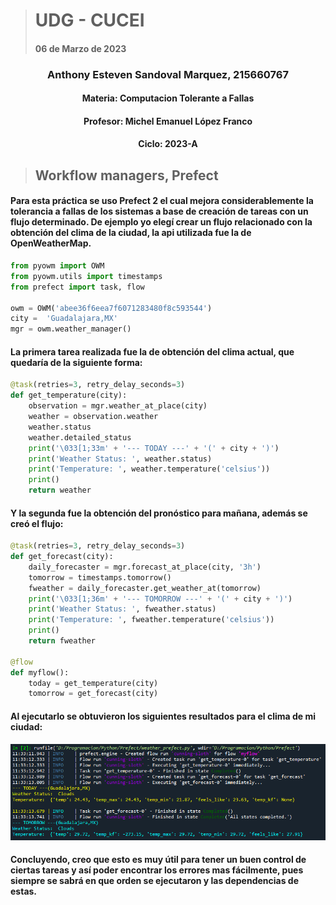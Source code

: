 > # UDG - CUCEI 
> #### 06 de Marzo de 2023
### <p align="center"> Anthony Esteven Sandoval Marquez, 215660767</p>
#### <p align="center"> Materia: Computacion Tolerante a Fallas </p>
#### <p align="center"> Profesor: Michel Emanuel López Franco </p>
#### <p align="center"> Ciclo: 2023-A </p>

> ## Workflow managers, Prefect


#### Para esta práctica se uso Prefect 2 el cual mejora considerablemente la tolerancia a fallas de los sistemas a base de creación de tareas con un flujo determinado. De ejemplo yo elegí crear un flujo relacionado con la obtención del clima de la ciudad, la api utilizada fue la de OpenWeatherMap.
```python
from pyowm import OWM
from pyowm.utils import timestamps
from prefect import task, flow

owm = OWM('abee36f6eea7f6071283480f8c593544')
city =  'Guadalajara,MX'
mgr = owm.weather_manager()
```
#### La primera tarea realizada fue la de obtención del clima actual, que quedaría de la siguiente forma:

```python
@task(retries=3, retry_delay_seconds=3)
def get_temperature(city):
    observation = mgr.weather_at_place(city)
    weather = observation.weather
    weather.status
    weather.detailed_status  
    print('\033[1;33m' + '--- TODAY ---' + '(' + city + ')')
    print('Weather Status: ', weather.status)
    print('Temperature: ', weather.temperature('celsius'))
    print()
    return weather
```

#### Y la segunda fue la obtención del pronóstico para mañana, además se creó el flujo:
```python
@task(retries=3, retry_delay_seconds=3)
def get_forecast(city):
    daily_forecaster = mgr.forecast_at_place(city, '3h')
    tomorrow = timestamps.tomorrow()                               
    fweather = daily_forecaster.get_weather_at(tomorrow)
    print('\033[1;36m' + '--- TOMORROW ---' + '(' + city + ')')
    print('Weather Status: ', fweather.status)
    print('Temperature: ', fweather.temperature('celsius'))
    print()
    return fweather

@flow
def myflow():
    today = get_temperature(city)
    tomorrow = get_forecast(city)
```

#### Al ejecutarlo se obtuvieron los siguientes resultados para el clima de mi ciudad:
<p align="center"> <img src="https://github.com/Zaikron/Prefect_CToleranteFallas/blob/main/workIm/c1.png"/> </p>

#### Concluyendo, creo que esto es muy útil para tener un buen control de ciertas tareas y así poder encontrar los errores mas fácilmente, pues siempre se sabrá en que orden se ejecutaron y las dependencias de estas.

